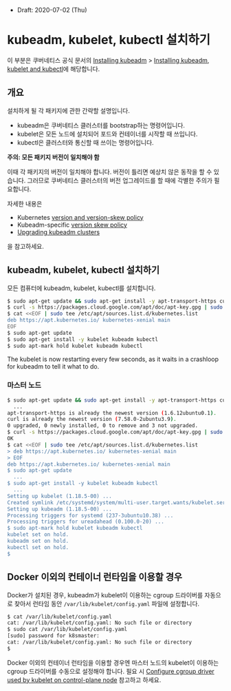 * Draft: 2020-07-02 (Thu)

# kubeadm, kubelet, kubectl 설치하기

이 부분은 쿠버네티스 공식 문서의 [Installing kubeadm](https://kubernetes.io/docs/setup/production-environment/tools/kubeadm/install-kubeadm/) > [Installing kubeadm, kubelet and kubectl](https://kubernetes.io/docs/setup/production-environment/tools/kubeadm/install-kubeadm/#installing-kubeadm-kubelet-and-kubectl)에 해당합니다.

## 개요

설치하게 될 각 패키지에 관한 간략할 설명입니다.

* kubeadm은 쿠버네티스 클러스터를 bootstrap하는 명령어입니다.
* kubelet은 모든 노드에 설치되어 포드와 컨테이너를 시작할 때 쓰입니다.
* kubectl은 클러스터와 통신할 때 쓰이는 명령어입니다.

**주의: 모든 패키지 버전이 일치해야 함**

이때 각 패키지의 버전이 일치해야 합니다. 버전이 틀리면 예상치 않은 동작을 할 수 있습니다. 그러므로 쿠버네티스 클러스터의 버전 업그레이드를 할 때에 각별한 주의가 필요합니다. 

자세한 내용은 

* Kubernetes [version and version-skew policy](https://kubernetes.io/docs/setup/release/version-skew-policy/)
* Kubeadm-specific [version skew policy](https://kubernetes.io/docs/setup/production-environment/tools/kubeadm/create-cluster-kubeadm/#version-skew-policy)
* [Upgrading kubeadm clusters](https://kubernetes.io/docs/tasks/administer-cluster/kubeadm/kubeadm-upgrade/) 

을 참고하세요.

## kubeadm, kubelet, kubectl 설치하기

모든 컴퓨터에 kubeadm, kubelet, kubectl를 설치합니다. 

```bash
$ sudo apt-get update && sudo apt-get install -y apt-transport-https curl
$ curl -s https://packages.cloud.google.com/apt/doc/apt-key.gpg | sudo apt-key add -
$ cat <<EOF | sudo tee /etc/apt/sources.list.d/kubernetes.list
deb https://apt.kubernetes.io/ kubernetes-xenial main
EOF
$ sudo apt-get update
$ sudo apt-get install -y kubelet kubeadm kubectl
$ sudo apt-mark hold kubelet kubeadm kubectl
```

The kubelet is now restarting every few seconds, as it waits in a crashloop for kubeadm to tell it what to do.

### 마스터 노드

```bash
$ sudo apt-get update && sudo apt-get install -y apt-transport-https curl
  ...
apt-transport-https is already the newest version (1.6.12ubuntu0.1).
curl is already the newest version (7.58.0-2ubuntu3.9).
0 upgraded, 0 newly installed, 0 to remove and 3 not upgraded.
$ curl -s https://packages.cloud.google.com/apt/doc/apt-key.gpg | sudo apt-key add -
OK
$ cat <<EOF | sudo tee /etc/apt/sources.list.d/kubernetes.list
> deb https://apt.kubernetes.io/ kubernetes-xenial main
> EOF
deb https://apt.kubernetes.io/ kubernetes-xenial main
$ sudo apt-get update
  ...
$ sudo apt-get install -y kubelet kubeadm kubectl
  ...
Setting up kubelet (1.18.5-00) ...
Created symlink /etc/systemd/system/multi-user.target.wants/kubelet.service → /lib/systemd/system/kubelet.service.
Setting up kubeadm (1.18.5-00) ...
Processing triggers for systemd (237-3ubuntu10.38) ...
Processing triggers for ureadahead (0.100.0-20) ...
$ sudo apt-mark hold kubelet kubeadm kubectl
kubelet set on hold.
kubeadm set on hold.
kubectl set on hold.
$
```

## Docker 이외의 컨테이너 런타임을 이용할 경우

Docker가 설치된 경우, kubeadm가 kubelet이 이용하는 cgroup 드라이버를 자동으로 찾아서 런타임 동안 `/var/lib/kubelet/config.yaml` 파일에 설정합니다. 

```bash
$ cat /var/lib/kubelet/config.yaml
cat: /var/lib/kubelet/config.yaml: No such file or directory
$ sudo cat /var/lib/kubelet/config.yaml
[sudo] password for k8smaster: 
cat: /var/lib/kubelet/config.yaml: No such file or directory
$
```

Docker 이외의 컨테이너 런타임을 이용할 경우엔 마스터 노드의 kubelet이 이용하는 cgroup 드라이버를 수동으로 설정해야 합니다. 필요 시 [Configure cgroup driver used by kubelet on control-plane node](https://kubernetes.io/docs/setup/production-environment/tools/kubeadm/install-kubeadm/#configure-cgroup-driver-used-by-kubelet-on-control-plane-node) 참고하고 하세요.





